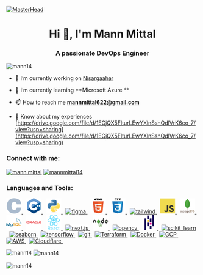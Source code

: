 [![MasterHead](https://img.freepik.com/free-vector/development-typographic-header-presenting-content-web-pages-website-layout-composition-color-development-idea-computer-technology-flat-vector-illustration_613284-2493.jpg?w=826&t=st=1704613077~exp=1704613677~hmac=89e151f0c247addbb39ac16d291ccf1960d54d7835c46cb69fdb875917e0c638)](https://github.com/Mann14/Mann14)
<h1 align="center">Hi 👋, I'm Mann Mittal</h1>
<h3 align="center">A passionate DevOps Engineer</h3>
<p align="left"> <img src="https://komarev.com/ghpvc/?username=mann14&label=Profile%20views&color=0e75b6&style=flat" alt="mann14" /> </p>

- 🔭 I’m currently working on [Nisargaahar](https://github.com/Mann14/nisargaahar)

- 🌱 I’m currently learning **Microsoft Azure **

- 📫 How to reach me **mannmittal622@gmail.com**

- 📄 Know about my experiences [https://drive.google.com/file/d/1EGjQX5FlturLEwYXlnSshQdlVrK6co_7/view?usp=sharing](https://drive.google.com/file/d/1EGjQX5FlturLEwYXlnSshQdlVrK6co_7/view?usp=sharing)

<h3 align="left">Connect with me:</h3>
<p align="left">
<a href="https://linkedin.com/in/mann mittal" target="blank"><img align="center" src="https://raw.githubusercontent.com/rahuldkjain/github-profile-readme-generator/master/src/images/icons/Social/linked-in-alt.svg" alt="mann mittal" height="30" width="40" /></a>
<a href="https://www.leetcode.com/mannmittal14" target="blank"><img align="center" src="https://raw.githubusercontent.com/rahuldkjain/github-profile-readme-generator/master/src/images/icons/Social/leet-code.svg" alt="mannmittal14" height="30" width="40" /></a>
</p>

<h3 align="left">Languages and Tools:</h3>
<p align="left"> <a href="https://www.cprogramming.com/" target="_blank" rel="noreferrer"> <img src="https://raw.githubusercontent.com/devicons/devicon/master/icons/c/c-original.svg" alt="c" width="40" height="40"/> </a> &nbsp; <a href="https://www.w3schools.com/cpp/" target="_blank" rel="noreferrer"> <img src="https://raw.githubusercontent.com/devicons/devicon/master/icons/cplusplus/cplusplus-original.svg" alt="cplusplus" width="40" height="40"/> </a> &nbsp; <a href="https://www.python.org" target="_blank" rel="noreferrer"> <img src="https://raw.githubusercontent.com/devicons/devicon/master/icons/python/python-original.svg" alt="python" width="40" height="40"/> </a> &nbsp; <a href="https://www.figma.com/" target="_blank" rel="noreferrer"> <img src="https://www.vectorlogo.zone/logos/figma/figma-icon.svg" alt="figma" width="40" height="40"/> </a> &nbsp; <a href="https://www.w3.org/html/" target="_blank" rel="noreferrer"> <img src="https://raw.githubusercontent.com/devicons/devicon/master/icons/html5/html5-original-wordmark.svg" alt="html5" width="40" height="40"/> </a> &nbsp; <a href="https://www.w3schools.com/css/" target="_blank" rel="noreferrer"> <img src="https://raw.githubusercontent.com/devicons/devicon/master/icons/css3/css3-original-wordmark.svg" alt="css3" width="40" height="40"/> </a>  &nbsp; <a href="https://tailwindcss.com/" target="_blank" rel="noreferrer"> <img src="https://www.vectorlogo.zone/logos/tailwindcss/tailwindcss-icon.svg" alt="tailwind" width="40" height="40"/> </a> &nbsp; <a href="https://developer.mozilla.org/en-US/docs/Web/JavaScript" target="_blank" rel="noreferrer"> <img src="https://raw.githubusercontent.com/devicons/devicon/master/icons/javascript/javascript-original.svg" alt="javascript" width="40" height="40"/> </a> &nbsp; <a href="https://www.mongodb.com/" target="_blank" rel="noreferrer"> <img src="https://raw.githubusercontent.com/devicons/devicon/master/icons/mongodb/mongodb-original-wordmark.svg" alt="mongodb" width="40" height="40"/> </a> &nbsp; <a href="https://www.mysql.com/" target="_blank" rel="noreferrer"> <img src="https://raw.githubusercontent.com/devicons/devicon/master/icons/mysql/mysql-original-wordmark.svg" alt="mysql" width="40" height="40"/> </a> &nbsp; <a href="https://www.oracle.com/" target="_blank" rel="noreferrer"> <img src="https://raw.githubusercontent.com/devicons/devicon/master/icons/oracle/oracle-original.svg" alt="oracle" width="40" height="40"/> </a> &nbsp; <a href="https://reactjs.org/" target="_blank" rel="noreferrer"> <img src="https://raw.githubusercontent.com/devicons/devicon/master/icons/react/react-original-wordmark.svg" alt="react" width="40" height="40"/> </a> &nbsp; <a href="https://nextjs.org/" target="_blank" rel="noreferrer"> <img src= "https://www.svgrepo.com/show/368858/nextjs.svg" style="background: white;" alt="next.js" width="40" height="40"/> </a> &nbsp; <a href="https://nodejs.org" target="_blank" rel="noreferrer"> <img src="https://raw.githubusercontent.com/devicons/devicon/master/icons/nodejs/nodejs-original-wordmark.svg" alt="nodejs" width="40" height="40"/> </a> &nbsp; <a href="https://opencv.org/" target="_blank" rel="noreferrer"> <img src="https://www.vectorlogo.zone/logos/opencv/opencv-icon.svg" alt="opencv" width="40" height="40"/> </a> &nbsp;  <a href="https://pandas.pydata.org/" target="_blank" rel="noreferrer"> <img src="https://raw.githubusercontent.com/devicons/devicon/2ae2a900d2f041da66e950e4d48052658d850630/icons/pandas/pandas-original.svg" alt="pandas" width="40" height="40"/> </a> &nbsp;   <a href="https://scikit-learn.org/" target="_blank" rel="noreferrer"> <img src="https://upload.wikimedia.org/wikipedia/commons/0/05/Scikit_learn_logo_small.svg" alt="scikit_learn" width="40" height="40"/> </a> &nbsp; <a href="https://seaborn.pydata.org/" target="_blank" rel="noreferrer"> <img src="https://seaborn.pydata.org/_images/logo-mark-lightbg.svg" alt="seaborn" width="40" height="40"/> </a> &nbsp; <a href="https://www.tensorflow.org" target="_blank" rel="noreferrer"> <img src="https://www.vectorlogo.zone/logos/tensorflow/tensorflow-icon.svg" alt="tensorflow" width="40" height="40"/> </a> &nbsp; <a href="https://git-scm.com/" target="_blank" rel="noreferrer"> <img src="https://www.vectorlogo.zone/logos/git-scm/git-scm-icon.svg" alt="git" width="40" height="40"/> </a> &nbsp; <a href= "https://developer.hashicorp.com/terraform" target="_blank" rel="noreferrer"> <img src= "https://www.svgrepo.com/show/354444/terraform.svg" alt="Terraform" width="40" height="40"/> </a> &nbsp; <a href= "https://www.docker.com/" target="_blank" rel="noreferrer"> <img src= "https://www.svgrepo.com/show/331370/docker.svg" alt="Docker" width="40" height="40"/> </a> &nbsp; <a href= "https://cloud.google.com/" target="_blank" rel="noreferrer"> <img src= "https://www.svgrepo.com/show/448223/gcp.svg" alt="GCP" width="40" height="40"/> </a> &nbsp; <a href= "https://aws.amazon.com/" target="_blank" rel="noreferrer"> <img src= "https://www.svgrepo.com/show/374228/aws-opened.svg" alt="AWS" width="40" height="40"/> </a>  &nbsp; <a href= "https://www.cloudflare.com/" target="_blank" rel="noreferrer"> <img src= "https://www.svgrepo.com/show/353564/cloudflare.svg"alt="Cloudflare" width="40" height="40"/> </a>  &nbsp; </p>

<p><img align="left" src="https://github-readme-stats.vercel.app/api/top-langs?username=mann14&show_icons=true&locale=en&layout=compact" alt="mann14" /></p>

<p>&nbsp;<img align="center" src="https://github-readme-stats.vercel.app/api?username=mann14&show_icons=true&locale=en" alt="mann14" /></p>

<p><img align="center" src="https://github-readme-streak-stats.herokuapp.com/?user=mann14&" alt="mann14" /></p>

